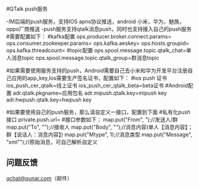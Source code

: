#QTalk push服务

-IM后端的push服务，支持IOS apns协议推送，android 小米，华为，魅族，oppo厂商推送
-push服务支持qtalk消息push，同时也支持接入自己的push服务
#需要配置如下：
#kafka配置
ops.producer.broker.connect.params=
ops.consumer.zookeeper.params=
ops.kafka.aeskey=
ops.hosts.groupid=
ops.kafka.threadcount=
#topic配置
ops.spool.message.topic.qtalk_chat=单人消息topic
ops.spool.message.topic.qtalk_group=群消息topic

#如果需要使用服务支持的push，Android需要自己去小米和华为开发平台注册自己应用的app_key,Ios需要生产签名证书，配置如下：
#ios push 证书
ios_push_cer_qtalk=线上证书
ios_push_cer_qtalk_beta=beta证书
#Android配置
adr.qtalk.pkgname=应用包名
adr.mipush.qtalk.key=mipush key
adr.hwpush.qtalk.key=hwpush key

#如果要使用自己的push服务，那么请自定义一接口，配置到下面
#私有化push接口
private.push.url=
#接口参数如下：
map.put("From", ");//发送人/群
map.put("To", "");//接收人
map.put("Body", "");//消息内容(单人【消息内容】；群【说话人：消息内容】)
map.put("Mtype", 1);//消息类型
map.put("Message", "xml"");//原始消息，可自己解析自定义

## 问题反馈
qchat@qunar.com（邮件）